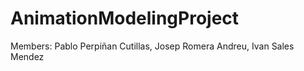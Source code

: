 # AnimationModelingProject

Members: Pablo Perpiñan Cutillas, Josep Romera Andreu, Ivan Sales Mendez
